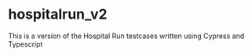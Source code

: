 # hospitalrun_v2
This is a version of the Hospital Run testcases written using Cypress and Typescript
